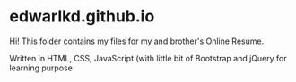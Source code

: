 # edwarlkd.github.io

Hi! This folder contains my files for my and brother's Online Resume.

Written in HTML, CSS, JavaScript (with little bit of Bootstrap and jQuery for learning purpose

